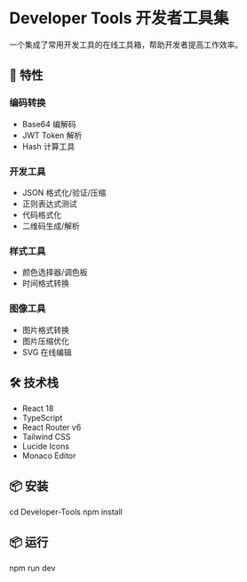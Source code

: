 # Developer Tools 开发者工具集

一个集成了常用开发工具的在线工具箱，帮助开发者提高工作效率。

## 🚀 特性

### 编码转换
- Base64 编解码
- JWT Token 解析
- Hash 计算工具

### 开发工具
- JSON 格式化/验证/压缩
- 正则表达式测试
- 代码格式化
- 二维码生成/解析

### 样式工具
- 颜色选择器/调色板
- 时间格式转换

### 图像工具
- 图片格式转换
- 图片压缩优化
- SVG 在线编辑

## 🛠️ 技术栈

- React 18
- TypeScript
- React Router v6
- Tailwind CSS
- Lucide Icons
- Monaco Editor

## 📦 安装

cd Developer-Tools
npm install

## 📦 运行

npm run dev